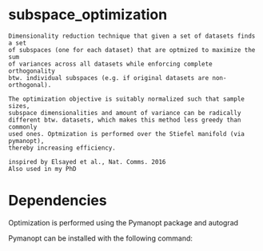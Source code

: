 # subspace_optimization

    Dimensionality reduction technique that given a set of datasets finds a set 
    of subspaces (one for each dataset) that are optmized to maximize the sum 
    of variances across all datasets while enforcing complete orthogonality
    btw. individual subspaces (e.g. if original datasets are non-orthogonal).
    
    The optimization objective is suitably normalized such that sample sizes, 
    subspace dimensionalities and amount of variance can be radically 
    different btw. datasets, which makes this method less greedy than commonly
    used ones. Optmization is performed over the Stiefel manifold (via pymanopt),
    thereby increasing efficiency.
    
    inspired by Elsayed et al., Nat. Comms. 2016
    Also used in my PhD 
    
# Dependencies

  Optimization is performed using the Pymanopt package and autograd
  
  Pymanopt can be installed with the following command:
  
  ```pip install --user pymanopt
  ```
  
  

